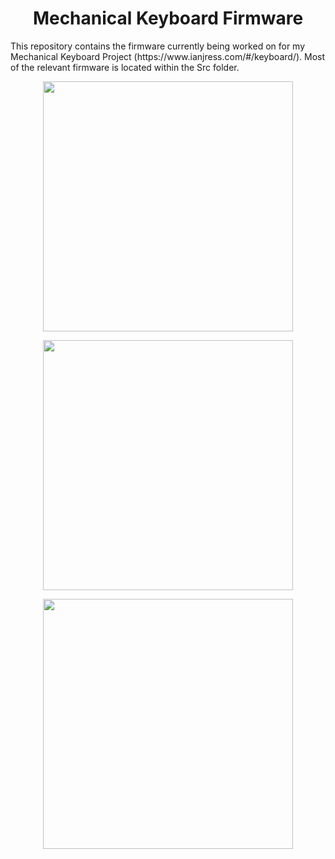 <h1 align="center"> Mechanical Keyboard Firmware</h1>
This repository contains the firmware currently being worked on for my Mechanical Keyboard Project (https://www.ianjress.com/#/keyboard/). Most of the relevant firmware is located within the Src folder.

<p align="middle">
  <img src="https://images.squarespace-cdn.com/content/v1/5c7764f9ebfc7f804169e11d/1592416168365-PI403GQHYZGZ2PTTIXA9/Front+View1+Resized.jpg?format=1000w" width="400" />
</p>

<p align="middle">
  <img src="https://images.squarespace-cdn.com/content/v1/5c7764f9ebfc7f804169e11d/1592415739447-7NJ06JUF5XI0GF7KKCOH/Back+View2+Resized.jpg?format=1000w" width="400" />
</p>

<p align="middle">
  <img src="https://images.squarespace-cdn.com/content/v1/5c7764f9ebfc7f804169e11d/1591905753066-03DQTJXZU8PPUQXRHNO6/GIF1.gif?format=1000w" width="400" />
</p>
